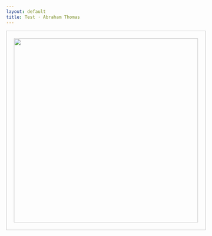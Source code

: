 ```yaml
---
layout: default
title: Test · Abraham Thomas
---
```


<head>
<style>
img {
  padding: 20px;
  border: 1px solid #C0C0C0; 
  border-collapse: collapse;
  line-height: 0;  
}
</style>
</head>



<body>

<img src="/assets/photos/Scooter.jpg" width="500px">


<br/>
<br/>
</body>
